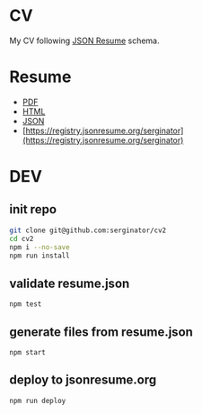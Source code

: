 CV
==

My CV following [JSON Resume](https://json-schema.org/) schema.

# Resume

- [PDF](out/resume.pdf)
- [HTML](http://serginator.github.io/cv2/resume.html)
- [JSON](resume.json)
- [https://registry.jsonresume.org/serginator](https://registry.jsonresume.org/serginator)

# DEV

## init repo
```sh
git clone git@github.com:serginator/cv2
cd cv2
npm i --no-save
npm run install
```

## validate resume.json
`npm test`

## generate files from resume.json
`npm start`

## deploy to jsonresume.org
`npm run deploy`
